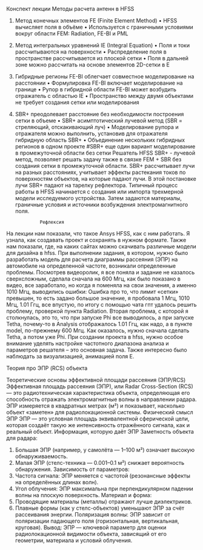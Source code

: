 Конспект лекции
 			Методы расчета антенн в HFSS
1. Метод конечных элементов FE (Finite Element Method)
•	HFSS вычисляет поля в объёме
•	Используется с граничными условиями вокруг области FEM: Radiation, FE-BI и PML
2. Метод интегральных уравнений IE (Integral Equation)
•	Поля и токи рассчитываются на поверхности
•	Распределение поля в пространстве рассчитывается из плоской сетки
•	Поля в дальней зоне можно рассчитать на основе элементов 2D-сетки в Е
3. Гибридные регионы FE-BI облегчает совместное моделирование на расстоянии
•	Формулировка FE-BI включает моделирование на границе
•	Рупор в гибридной области FE-BI может возбудить отражатель с областью IE
•	Пространство между двумя объектами не требует создания сетки или моделирования
4. SBR+ преодолевает расстояние без необходимости построения сетки в объеме
•	SBR+ асимптотический лучевой метод (SBR = стреляющий, отскакивающий луч)
•	Моделирование рупора и отражателя можно выполнить, установив для отражателя гибридную область SBR+
•	Объединение нескольких гибридных регионов в одном проекте
#SBR+ еще один вариант моделирование в промежуточной области без сетки
Решатель HFSS SBR+ - лучевой метод, позволяет решать задачу также в связке FEM + SBR без создания сетки в промежуточной области.
SBR+ рассчитывает лучи на разных расстояниях, учитывает эффекты растекания токов по поверхностям объектов, на которые падают лучи. В этой постановке лучи SBR+ падают на тарелку рефлектора.
Типичный процесс работы в HFSS начинается с создания или импорта трехмерной модели исследуемого устройства. Затем задаются материалы, граничные условия и источники возбуждения электромагнитного поля. 

				Рефлексия
На лекции нам показали, что такое Ansys HFSS, как с ним работать. Я узнала, как создавать проект и сохранять в нужном формате. Также нам показали, где, на каких сайтах можно скачивать различные модели для дизайна в hfss.
При выполнении задания, в котором, нужно было разработать модель для расчета диаграммы рассеяния (ЭПР) на автомобиле на определенной частоте, возникали определенные проблемы. 
Посмотрев видеоролик, я все поняла и задание не казалось сверхсложным, сделала сначала на 600 Мгц, как было показано в видео, все заработало, но когда я поменяла на свои значения, а именно 1010 Мгц, выводились ошибки: 
Ошибка про то, что лимит «сетки» превышен, то есть задано большое значение, я пробовала 1 Мгц, 1010 Мгц, 1.01 Ггц, все впустую, по итогу с помощью чата гпт удалось решить проблему, проверкой пункта Radiation.
 	Вторая проблема, с которой я столкнулась, это то, что при запуске Phi все выводилось, а при запуске Tetha, почему-то в Analysis отображалось 1.01 Ггц, как надо, а в пункте model, по-прежнему 600 Мгц. Как оказалось, нужно сначала сделать Tetha, а потом уже Phi.
При создании проекта в hfss, нужно особое внимание уделять настройке частотного диапазона анализа и параметров решателя – это основная задача.
Также интересно было наблюдать за визуализацией, анимацией поля E.


 
Теория про ЭПР (RCS) объекта


Теоретические основы эффективной площади рассеяния (ЭПР/RCS)
Эффективная площадь рассеяния (ЭПР), или Radar Cross-Section (RCS) — это радиотехническая характеристика объекта, определяющая его способность отражать электромагнитные волны в направлении радара. ЭПР измеряется в квадратных метрах (м²) и показывает, насколько объект «заметен» для радиолокационной системы.
Физический смысл ЭПР
ЭПР — это условная площадь эквивалентной сферической цели, которая создаёт такую же интенсивность отражённого сигнала, как и реальный объект.
Информация, которую даёт ЭПР
Заметность объекта для радара:
1. Большая ЭПР (например, у самолёта — 1–100 м²) означает высокую обнаруживаемость.
2. Малая ЭПР (стелс-техника — 0.001–0.1 м²) снижает вероятность обнаружения.
Зависимость от параметров:
1. Частота сигнала: ЭПР меняется с частотой (резонансные эффекты на определённых длинах волн).
2. Угол облучения: ЭПР максимальна при перпендикулярном падении волны на плоскую поверхность.
Материал и форма:
1. Проводящие материалы (металлы) отражают лучше диэлектриков.
2. Плавные формы (как у стелс-объектов) уменьшают ЭПР за счёт рассеивания энергии.
Поляризация волны:
ЭПР зависит от поляризации падающего поля (горизонтальная, вертикальная, круговая).
Вывод: ЭПР — ключевой параметр для оценки радиолокационной видимости объекта, зависящий от его геометрии, материала и условий облучения.
